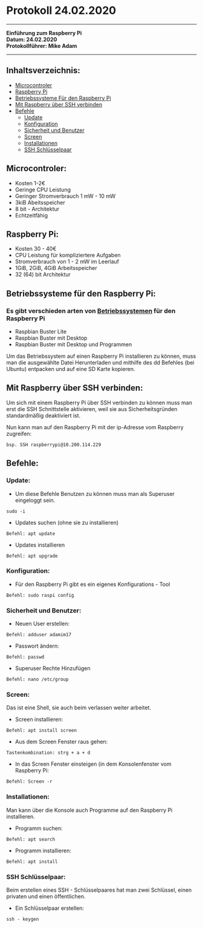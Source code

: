 # Protokoll 24.02.2020
------------------------------
**Einführung zum Raspberry Pi**   
**Datum: 24.02.2020**   
**Protokollführer: Mike Adam** 

------------------------------
## Inhaltsverzeichnis:
* [Microcontroler](#microcontroler)  
* [Raspberry Pi](#raspberry-pi)  
* [Betriebssysteme Für den Raspberry Pi](#betriebssysteme-für-den-raspberry-pi)  
* [Mit Raspberry über SSH verbinden](#mit-raspberry-über-ssh-verbinden)  
* [Befehle](#befehle) 
  * [Update](#update)  
  * [Konfiguration](#konfiguration)    
  * [Sicherheit und Benutzer](#sicherheit-und-benutzer) 
  * [Screen](#screen) 
  * [Installationen](#installationen)  
  * [SSH Schlüsselpaar](#ssh-schlüsselpaar)  

## Microcontroler:
  * Kosten 1-2€
  * Geringe CPU Leistung
  * Geringer Stromverbrauch 1 mW - 10 mW
  * 3kiB Abeitsspeicher
  * 8 bit - Architektur
  * Echtzeitfähig
  
## Raspberry Pi:
  * Kosten 30 - 40€
  * CPU Leistung für kompliziertere Aufgaben
  * Stromverbrauch von 1 - 2 mW im Leerlauf
  * 1GiB, 2GiB, 4GiB Arbeitsspeicher
  * 32 (64) bit Architektur 
  
## Betriebssysteme für den Raspberry Pi:
  ### Es gibt verschieden arten von [Betriebssystemen](https://www.raspberrypi.org/downloads/raspbian/) für den Raspberry Pi
  * Raspbian Buster Lite
  * Raspbian Buster mit Desktop 
  * Raspbian Buster mit Desktop und Programmen
  
Um das Betriebssystem auf einen Raspberry Pi installieren zu können, muss man die ausgewählte Datei Herunterladen und mithilfe des dd Befehles (bei Ubuntu) entpacken und auf eine SD Karte kopieren.

## Mit Raspberry über SSH verbinden:
Um sich mit einem Raspberry Pi über SSH verbinden zu können muss man erst die SSH Schnittstelle aktivieren, weil sie aus Sicherheitsgründen standardmäßig deaktiviert ist. 

Nun kann man auf den Raspberry Pi mit der ip-Adresse vom Raspberry zugreifen:
````
bsp. SSH raspberrypi@10.200.114.229
````

## Befehle:

### Update:
* Um diese Befehle Benutzen zu können muss man als Superuser eingeloggt sein.
````
sudo -i
````

* Updates suchen (ohne sie zu installieren)
````
Befehl: apt update
````

* Updates installieren
````
Befehl: apt upgrade
````

### Konfiguration:
* Für den Raspberry Pi gibt es ein eigenes Konfigurations - Tool
````
Befehl: sudo raspi config
````

### Sicherheit und Benutzer:
* Neuen User erstellen:
 ````
Befehl: adduser adamim17
 ````
* Passwort ändern:
````
Befehl: passwd
````
* Superuser Rechte Hinzufügen
````
Befehl: nano /etc/group
````
### Screen:
Das ist eine Shell, sie auch beim verlassen weiter arbeitet.
* Screen installieren:
````
Befehl: apt install screen
````
* Aus dem Screen Fenster raus gehen:
````
Tastenkombination: strg + a + d
````
* In das Screen Fenster einsteigen (in dem Konsolenfenster vom Raspberry Pi:
````
Befehl: Screen -r
````

### Installationen:
Man kann über die Konsole auch Programme auf den Raspberry Pi installieren.
* Programm suchen:
````
Befehl: apt search
````
* Programm installieren:
````
Befehl: apt install
````
### SSH Schlüsselpaar:
Beim erstellen eines SSH - Schlüsselpaares hat man zwei Schlüssel, einen privaten und einen öffentlichen.
* Ein Schlüsselpaar erstellen:
````
ssh - keygen
````


